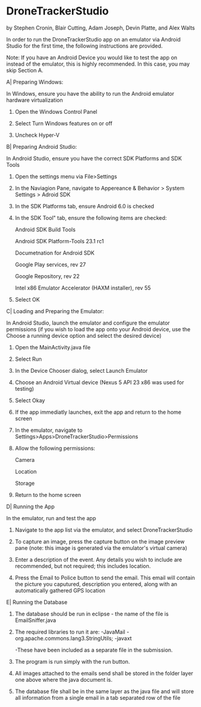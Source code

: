# DroneTrackerStudio
by Stephen Cronin, Blair Cutting, Adam Joseph, Devin Platte, and Alex Walts



In order to run the DroneTrackerStudio app on an emulator via Android Studio for the first time, the following instructions are provided. 


Note: If you have an Android Device you would like to test the app on instead of the emulator, this is highly recommended. In this case, you may skip Section A.



A| Preparing Windows:

In Windows, ensure you have the ability to run the Android emulator hardware virtualization

1) Open the Windows Control Panel

2) Select Turn Windows features on or off

3) Uncheck Hyper-V



B| Preparing Android Studio:

In Android Studio, ensure you have the correct SDK Platforms and SDK Tools

1) Open the settings menu via File>Settings

2) In the Naviagion Pane, navigate to Appereance & Behavior > System Settings > Adroid SDK

3) In the SDK Platforms tab, ensure Android 6.0 is checked

4) In the SDK Tool" tab, ensure the following items are checked:

	Android SDK Build Tools
	
	Android SDK Platform-Tools 23.1 rc1
	
	Documetnation for Android SDK
	
	Google Play services, rev 27
	
	Google Repository, rev 22
	
	Intel x86 Emulator Accelerator (HAXM installer), rev 55
	
5) Select OK



C| Loading and Preparing the Emulator:


In Android Studio, launch the emulator and configure the emulator permissions (if you wish to load the app onto your Android device, use the Choose a running device option and select the desired device)

1) Open the MainActivity.java file

2) Select Run

3) In the Device Chooser dialog, select Launch Emulator

4) Choose an Android Virtual device (Nexus 5 API 23 x86 was used for testing)

5) Select Okay

6) If the app immediatly launches, exit the app and return to the home screen

7) In the emulator, navigate to Settings>Apps>DroneTrackerStudio>Permissions

8) Allow the following permissions:

	Camera
	
	Location
	
	Storage
	
9) Return to the home screen



D| Running the App


In the emulator, run and test the app

1) Navigate to the app list via the emulator, and select DroneTrackerStudio

2) To capture an image, press the capture button on the image preview pane (note: this image is generated via the emulator's virtual camera)

3) Enter a description of the event. Any details you wish to include are recommended, but not required; this includes location.

4) Press the Email to Police button to send the email. This email will contain the picture you caputured, description you entered, along with an automatically gathered GPS location


E| Running the Database

1) The database should be run in eclipse - the name of the file is EmailSniffer.java

2) The required libraries to run it are:
	-JavaMail
	-org.apache.commons.lang3.StringUtils;
	-javaxt

	-These have been included as a separate file in the submission.

3) The program is run simply with the run button.

4) All images attached to the emails send shall be stored in the folder layer one above where the java document is.

5) The database file shall be in the same layer as the java file and will store all information from a single email in a tab separated row of the file


